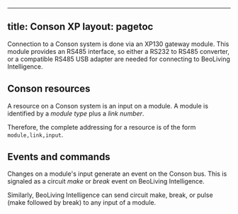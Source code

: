 -----
title: Conson XP
layout: pagetoc
----

Connection to a Conson system is done via an XP130 gateway module.
This module provides an RS485 interface, so either a RS232 to RS485
converter, or a compatible RS485 USB adapter are needed for connecting
to BeoLiving Intelligence.

Conson resources
----------------

A resource on a Conson system is an input on a module. A module is identified by a *module type* plus a *link number*.

Therefore, the complete addressing for a resource is of the form `module,link,input`.

Events and commands
-------------------

Changes on a module's input generate an event on the Conson bus. This
is signaled as a circuit *make* or *break* event on BeoLiving Intelligence.

Similarly, BeoLiving Intelligence can send circuit make, break, or pulse (make followed by
break) to any input of a module.
